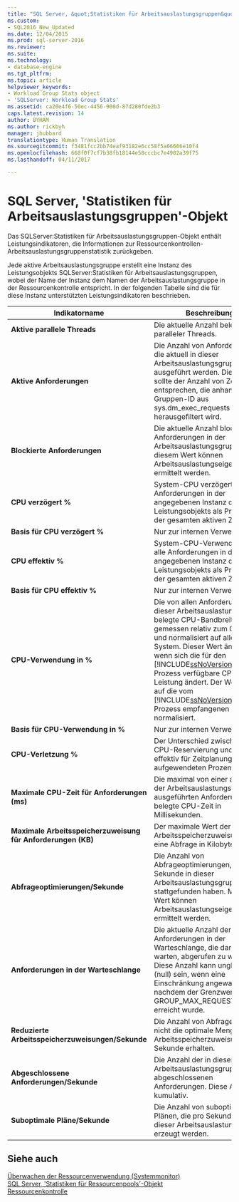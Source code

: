 ```yaml
---
title: "SQL Server, &quot;Statistiken für Arbeitsauslastungsgruppen&quot;-Objekt | Microsoft-Dokumentation"
ms.custom:
- SQL2016_New_Updated
ms.date: 12/04/2015
ms.prod: sql-server-2016
ms.reviewer: 
ms.suite: 
ms.technology:
- database-engine
ms.tgt_pltfrm: 
ms.topic: article
helpviewer_keywords:
- Workload Group Stats object
- 'SQLServer: Workload Group Stats'
ms.assetid: ca20e4f6-50ec-4456-900d-87d280fde2b3
caps.latest.revision: 14
author: BYHAM
ms.author: rickbyh
manager: jhubbard
translationtype: Human Translation
ms.sourcegitcommit: f3481fcc2bb74eaf93182e6cc58f5a06666e10f4
ms.openlocfilehash: 668f0f7cf7b38fb18144e58cccbc7e4902a39f75
ms.lasthandoff: 04/11/2017

---
```

# <a name="sql-server-workload-group-stats-object"></a>SQL Server, 'Statistiken für Arbeitsauslastungsgruppen'-Objekt
  Das SQLServer:Statistiken für Arbeitsauslastungsgruppen-Objekt enthält Leistungsindikatoren, die Informationen zur Ressourcenkontrollen-Arbeitsauslastungsgruppenstatistik zurückgeben.  
  
 Jede aktive Arbeitsauslastungsgruppe erstellt eine Instanz des Leistungsobjekts SQLServer:Statistiken für Arbeitsauslastungsgruppen, wobei der Name der Instanz dem Namen der Arbeitsauslastungsgruppe in der Ressourcenkontrolle entspricht. In der folgenden Tabelle sind die für diese Instanz unterstützten Leistungsindikatoren beschrieben.  
  
|Indikatorname|Beschreibung|  
|------------------|-----------------|  
|**Aktive parallele Threads**|Die aktuelle Anzahl belegter paralleler Threads.|  
|**Aktive Anforderungen**|Die Anzahl von Anforderungen, die aktuell in dieser Arbeitsauslastungsgruppe ausgeführt werden. Diese Anzahl sollte der Anzahl von Zeilen entsprechen, die anhand der Gruppen-ID aus sys.dm_exec_requests herausgefiltert wird.|  
|**Blockierte Anforderungen**|Die aktuelle Anzahl blockierter Anforderungen in der Arbeitsauslastungsgruppe. Mit diesem Wert können Arbeitsauslastungseigenschaften ermittelt werden.|  
|**CPU verzögert %**|System-CPU verzögert für alle Anforderungen in der angegebenen Instanz des Leistungsobjekts als Prozentsatz der gesamten aktiven Zeit.| 
|**Basis für CPU verzögert %**|Nur zur internen Verwendung.| 
|**CPU effektiv %**|System-CPU-Verwendung für alle Anforderungen in der angegebenen Instanz des Leistungsobjekts als Prozentsatz der gesamten aktiven Zeit.| 
|**Basis für CPU effektiv %**|Nur zur internen Verwendung.| 
|**CPU-Verwendung in %**|Die von allen Anforderungen in dieser Arbeitsauslastungsgruppe belegte CPU-Bandbreite, gemessen relativ zum Computer und normalisiert auf alle CPUs im System. Dieser Wert ändert sich, wenn sich die für den [!INCLUDE[ssNoVersion](../../includes/ssnoversion-md.md)] -Prozess verfügbare CPU-Leistung ändert. Der Wert wird auf die vom [!INCLUDE[ssNoVersion](../../includes/ssnoversion-md.md)] -Prozess empfangenen Elemente normalisiert.| 
|**Basis für CPU-Verwendung in %**|Nur zur internen Verwendung.| 
|**CPU-Verletzung %**|Der Unterschied zwischen der CPU-Reservierung und dem effektiv für Zeitplanung aufgewendeten Prozentsatz.|  
|**Maximale CPU-Zeit für Anforderungen (ms)**|Die maximal von einer aktuell in der Arbeitsauslastungsgruppe ausgeführten Anforderung belegte CPU-Zeit in Millisekunden.|  
|**Maximale Arbeitsspeicherzuweisung für Anforderungen (KB)**|Der maximale Wert der Arbeitsspeicherzuweisung für eine Abfrage in Kilobyte (KB).|  
|**Abfrageoptimierungen/Sekunde**|Die Anzahl von Abfrageoptimierungen, die pro Sekunde in dieser Arbeitsauslastungsgruppe stattgefunden haben. Mit diesem Wert können Arbeitsauslastungseigenschaften ermittelt werden.|  
|**Anforderungen in der Warteschlange**|Die aktuelle Anzahl der Anforderungen in der Warteschlange, die darauf warten, abgerufen zu werden. Diese Anzahl kann ungleich 0 (null) sein, wenn eine Einschränkung angewandt wird, nachdem der Grenzwert GROUP_MAX_REQUESTS erreicht wurde.|  
|**Reduzierte Arbeitsspeicherzuweisungen/Sekunde**|Die Anzahl von Abfragen, die nicht die optimale Menge an Arbeitsspeicherzuweisungen pro Sekunde erhalten.|  
|**Abgeschlossene Anforderungen/Sekunde**|Die Anzahl der in dieser Arbeitsauslastungsgruppe abgeschlossenen Anforderungen. Diese Anzahl ist kumulativ.|  
|**Suboptimale Pläne/Sekunde**|Die Anzahl von suboptimalen Plänen, die pro Sekunde in dieser Arbeitsauslastungsgruppe erzeugt werden.|  
  
## <a name="see-also"></a>Siehe auch  
 [Überwachen der Ressourcenverwendung &#40;Systemmonitor&#41;](../../relational-databases/performance-monitor/monitor-resource-usage-system-monitor.md)   
 [SQL Server, 'Statistiken für Ressourcenpools'-Objekt](../../relational-databases/performance-monitor/sql-server-resource-pool-stats-object.md)   
 [Ressourcenkontrolle](../../relational-databases/resource-governor/resource-governor.md)  
  
  

